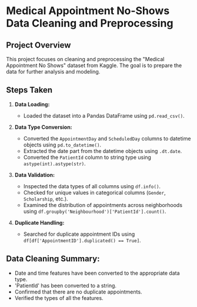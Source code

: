 # Medical Appointment No-Shows Data Cleaning and Preprocessing

## Project Overview

This project focuses on cleaning and preprocessing the "Medical Appointment No Shows" dataset from Kaggle. The goal is to prepare the data for further analysis and modeling.

## Steps Taken

1. **Data Loading:**
    - Loaded the dataset into a Pandas DataFrame using `pd.read_csv()`.

2. **Data Type Conversion:**
    - Converted the `AppointmentDay` and `ScheduledDay` columns to datetime objects using `pd.to_datetime()`.
    - Extracted the date part from the datetime objects using `.dt.date`.
    - Converted the `PatientId` column to string type using `astype(int).astype(str)`.

3. **Data Validation:**
    - Inspected the data types of all columns using `df.info()`.
    - Checked for unique values in categorical columns (`Gender`, `Scholarship`, etc.).
    - Examined the distribution of appointments across neighborhoods using `df.groupby('Neighbourhood')['PatientId'].count()`.

4. **Duplicate Handling:**
    - Searched for duplicate appointment IDs using `df[df['AppointmentID'].duplicated() == True]`.


## Data Cleaning Summary:
- Date and time features have been converted to the appropriate data type.
- 'PatientId' has been converted to a string.
- Confirmed that there are no duplicate appointments.
- Verified the types of all the features.
